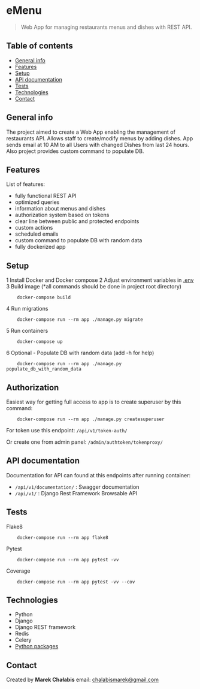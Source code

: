# eMenu

> Web App for managing restaurants menus and dishes with REST API.

## Table of contents

- [General info](##general-info)
- [Features](#features)
- [Setup](#setup)
- [API documentation](#api-documentatin)
- [Tests](#tests)
- [Technologies](#technologies)
- [Contact](#contact)

## General info

The project aimed to create a Web App enabling the management of restaurants API.
Allows staff to create/modify menus by adding dishes. App sends email at 10 AM
to all Users with changed Dishes from last 24 hours. Also project provides custom
command to populate DB.

## Features

List of features:
- fully functional REST API
- optimized queries
- information about menus and dishes
- authorization system based on tokens
- clear line between public and protected endpoints
- custom actions
- scheduled emails
- custom command to populate DB with random data
- fully dockerized app

## Setup

1 Install Docker and Docker compose
2 Adjust environment variables in [.env](emenu/.env)
3 Build image (*all commands should be done in project root directory)
```
    docker-compose build
```
4 Run migrations
```
    docker-compose run --rm app ./manage.py migrate
```
5 Run containers
```
    docker-compose up
```
6 Optional - Populate DB with random data (add -h for help)
```
    docker-compose run --rm app ./manage.py populate_db_with_random_data
```

## Authorization

Easiest way for getting full access to app is to create superuser
by this command:
```
    docker-compose run --rm app ./manage.py createsuperuser
```
For token use this endpoint: `/api/v1/token-auth/`

Or create one from admin panel: `/admin/authtoken/tokenproxy/`

## API documentation

Documentation for API can found at this endpoints after running container:

- `/api/v1/documentation/` : Swagger documentation
- `/api/v1/` : Django Rest Framework Browsable API

## Tests

Flake8
```
    docker-compose run --rm app flake8
```

Pytest
```
    docker-compose run --rm app pytest -vv
```

Coverage
```
    docker-compose run --rm app pytest -vv --cov
```

## Technologies

- Python 
- Django 
- Django REST framework 
- Redis
- Celery
- [Python packages](requirements.txt)

## Contact

Created by <b>Marek Chałabis</b> email: chalabismarek@gmail.com
